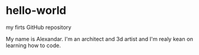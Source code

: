 # hello-world
my firts GitHub repository

My name is Alexandar. I'm an architect and 3d artist and I'm realy kean on learning how to code. 
